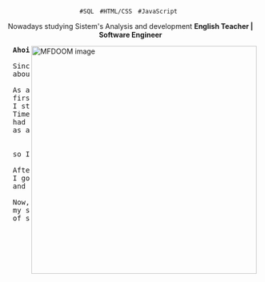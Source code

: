 <p align="center">
  <code>#SQL</code> &nbsp;
  <code>#HTML/CSS</code> &nbsp;
  <code>#JavaScript</code> &nbsp;
  </p>

  <div align="center">
  <p>
  Nowadays studying Sistem's Analysis and development
    <strong> English Teacher | Software Engineer </strong>
  </p>
</div>

<img
  src="https://super.abril.com.br/wp-content/uploads/2016/10/super_imgde_onde_veio_a_expressao_bode_expiatorio.jpg?quality=90&strip=info&w=1280&h=720&crop=1"
  min-width="400px"
  width="450px"
  height="455px"
  align="right"
  alt="MFDOOM image"
/>

<pre align="justify">
  <strong>Ahoi. 👋🏽</strong>

  Since I was a kid I've dreamed 
  about working with technology.
  
  As an adult, I made my choices,
  first of all, 
  I started by studying eletronics.
  Times going by, I
  had the chance to work
  as an English teacher,

  
  so I got this job to support my dream.
  
  After that,
  I got a graduation in Philosophy
  and there I learnt a lot about logics.

  Now, as a teacher I can affort 
  my studies and become a software engineer
  of success.
</pre>
